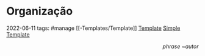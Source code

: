 # Organização
2022-06-11
tags:  #manage [[-Templates/Template]] 
[Template](-Templates/Template.md)
[Simple Template](-Templates/Simple%20Template.md)

<p style="display:flex; justify-content: end" > <i> phrase ~autor </i></p>
